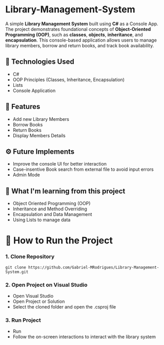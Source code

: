 # Library-Management-System
A simple **Library Management System** built using **C#** as a Console App. The project demonstrates foundational concepts of **Object-Oriented Programming (OOP)**, such as **classes**, **objects**, **inheritance**, and **encapsulation**. This console-based application allows users to manage library members, borrow and return books, and track book availability.

## 🚀 Technologies Used
- C#
- OOP Principles (Classes, Inheritance, Encapsulation)
- Lists
- Console Application

## 📌 Features
- Add new Library Members
- Borrow Books
- Return Books
- Display Members Details

## ⚙️ Future Implements
- Improve the console UI for better interaction
- Case-insentive Book search from external file to avoid input errors
- Admin Mode

## 🎯 What I'm learning from this project
- Object Oriented Programming (OOP)
- Inheritance and Method Overriding
- Encapsulation and Data Management
- Using Lists to manage data

# 📩 How to Run the Project
### 1. Clone Repository
```git
git clone https://github.com/Gabriel-MRodrigues/Library-Management-System.git
```
### 2. Open Project on Visual Studio
- Open Visual Studio
- Open Project or Solution
- Select the cloned folder and open the .csproj file
### 3. Run Project
- Run
- Follow the on-screen interactions to interact with the library system
